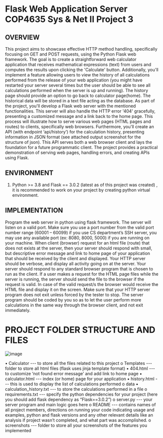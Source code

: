# Flask Web Application Server COP4635 Sys & Net II Project 3

## OVERVIEW

This project aims to showcase effective HTTP method handling, specifically focusing on GET and
POST requests, using the Python Flask web framework. The goal is to create a straightforward
web calculator application that receives mathematical expressions (text) from users and
computes the results upon clicking the 'Calculate' button. Additionally, you'll implement a
feature allowing users to view the history of all calculations performed from the release of your
web application (you might have restarted your server several times but the user should be able
to see all calculations performed when the server is up and running). The history page should
provide an option to go back to calculator page(home). The historical data will be stored in a
text file acting as the database.
As part of the project, you'll develop a Flask web server with the mentioned functionalities. This
server will also handle the HTTP error '404' gracefully, presenting a customized message and a
link back to the home page. This process will illustrate how to serve various web pages (HTML
pages and routes) to clients, specifically web browsers.
Furthermore, you'll create an API (with endpoint ‘api/history’) for the calculation history,
presenting information in JSON format (see attached output screenshot for the structure of
json). This API serves both a web browser client and lays the foundation for a future
programmatic client. The project provides a practical demonstration of serving web pages,
handling errors, and creating APIs using Flask.

## ENVIRONMENT

1. Python >= 3.8 and Flask == 3.0.2 (latest as of this project was created) , it is
recommended to work on your project by creating python virtual environment.

## IMPLEMENTATION

Program the web server in python using flask framework. The server will listen on a valid port.
Make sure you use a port number from the valid port number range (60001 – 60099) if you use
CS department’s SSH server, you may use any available port (ex: 8080, 8000, 5000) if you are
running on your machine. When client (browser) request for an html file (route) that does not
exists at the server, then your server should respond with small, but descriptive error message
and link to home page of your application that should be received by the client and displayed.
Your HTTP server should be verbose, and display all activity going on at the server.
Your server should respond to any standard browser program that is chosen to run as the client.
If a user makes a request for the HTML page files while the server is running, the server should
send the file to the browser if the request is valid. In case of the valid request/s the browser
would receive the HTML file and display it on the screen. Make sure that your HTTP server
program does not exit unless forced by the tester to stop. The server program should be coded
by you so as to let the user perform more calculations in the same way through the browser
client, and not exit immediately.

# PROJECT FOLDER STRUCTURE AND FILES
![image](https://github.com/Wil-silver44/COP4635-P3-Flask-Web-Server/assets/89366767/4318852f-7080-4869-af62-914bb2b4e8ed)

• Calculator --- to store all the files related to this project
  o Templates --- folder to store all html files (flask uses jinja template format)
▪ 404.html --- to customize ‘not found error message’ and add link to home page
▪ calculator.html --- index (or home) page for your application
▪ history.html --- this is used to display the list of calculations performed
  o data
▪ calculation_history.txt --- to store the calculations performed in a file
  o requirements.txt --- specify the python dependencies for your project (here you should add flask dependency as “Flask==3.0.2”)
  o server.py --- your server program and main logic goes here
  o README --- contains names of all project members, directions on running your code indicating usage and examples, python and flask versions 
  and any other relevant details like an analysis if project wasn’t completed, and what part was accomplished.
  o screenshots --- folder to store all your screenshots of the features you implemented


